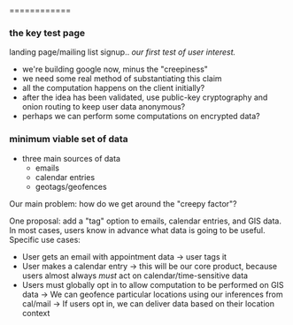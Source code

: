 ============


### the key test page 
landing page/mailing list signup.. *our first test of user interest.*


- we're building google now, minus the "creepiness"
- we need some real method of substantiating this claim
- all the computation happens on the client initially?
- after the idea has been validated, use public-key cryptography and onion
  routing to keep user data anonymous?
- perhaps we can perform some computations on encrypted data?


### minimum viable set of data

- three main sources of data
  - emails
  - calendar entries
  - geotags/geofences

Our main problem: how do we get around the "creepy factor"? 

One proposal: add a "tag" option to emails, calendar entries, and GIS data.
In most cases, users know in advance what data is going to be useful.
Specific use cases:

- User gets an email with appointment data -> user tags it 
- User makes a calendar entry -> this will be our core product, because
  users almost always *must* act on calendar/time-sensitive data
- Users must globally opt in to allow computation to be performed on GIS data
    -> We can geofence particular locations using our inferences from cal/mail
    -> If users opt in, we can deliver data based on their location context
